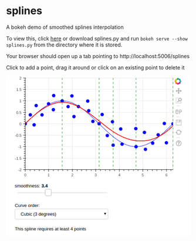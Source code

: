 # splines
A bokeh demo of smoothed splines interpolation

To view this, click [here] or download splines.py and run `bokeh serve --show splines.py` from the directory where it is stored.

Your browser should open up a tab pointing to http://localhost:5006/splines

Click to add a point, drag it around or click on an existing point to delete it


![splines](https://github.com/alexspili/splines/blob/master/Screenshot_splines.png "Splines interpolation")

[here]: http://34.212.227.255:5006
